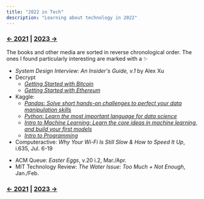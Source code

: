 ```yaml
---
title: "2022 in Tech"
description: "Learning about technology in 2022"
---
```


### [← 2021](/2022/12/31/learn-2021) | [2023 →](/2023/12/31/learn-2023)
The books and other media are sorted in reverse chronological order. The ones I found particularly interesting are marked with a ✨

- *System Design Interview: An Insider's Guide, v.1* by Alex Xu
- Decrypt
  - [*Getting Started with Bitcoin*](https://decrypt.co/courses/102207/getting-started-with-bitcoin)
  - [*Getting Started with Ethereum*](https://decrypt.co/courses/102208/getting-started-with-ethereum)
- Kaggle:
  - [*Pandas: Solve short hands-on challenges to perfect your data manipulation skills*](https://www.kaggle.com/learn/pandas)
  - [*Python: Learn the most important language for data science*](https://www.kaggle.com/learn/python)
  - [*Intro to Machine Learning: Learn the core ideas in machine learning, and build your first models*](https://www.kaggle.com/learn/intro-to-machine-learning)
  - [*Intro to Programming*](https://www.kaggle.com/learn/intro-to-programming)
- Computeractive: *Why Your Wi-Fi Is Still Slow & How to Speed It Up*, i.635, Jul. 6-19
<!-- Classic Gaming, v.1	Classic Gaming	GamesRadar -->
- ACM Queue: *Easter Eggs*, v.20 i.2, Mar./Apr.
- MIT Technology Review: *The Water Issue: Too Much + Not Enough*, Jan./Feb.

### [← 2021](/2022/12/31/learn-2021) | [2023 →](/2023/12/31/learn-2023)
